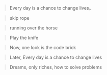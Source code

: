 > Every day is a chance to change lives。

> skip rope

> running over the horse

> Play the knife

> Now, one look is the code brick

> Later, Every day is a chance to change lives

> Dreams, only riches, how to solve problems